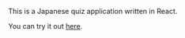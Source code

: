 This is a Japanese quiz application written in React.

You can try it out [here](https://japanquiz.onrender.com/).
